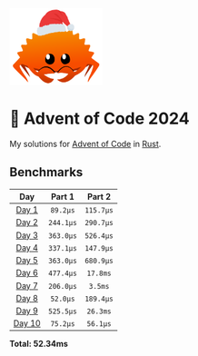 <img src="./.assets/christmas_ferris.png" width="164">

# 🎄 Advent of Code 2024

My solutions for [Advent of Code](https://adventofcode.com/) in [Rust](https://www.rust-lang.org/).

<!--- advent_readme_stars table --->

<!--- benchmarking table --->
## Benchmarks

| Day | Part 1 | Part 2 |
| :---: | :---: | :---:  |
| [Day 1](./src/bin/01.rs) | `89.2µs` | `115.7µs` |
| [Day 2](./src/bin/02.rs) | `244.1µs` | `290.7µs` |
| [Day 3](./src/bin/03.rs) | `363.0µs` | `526.4µs` |
| [Day 4](./src/bin/04.rs) | `337.1µs` | `147.9µs` |
| [Day 5](./src/bin/05.rs) | `363.0µs` | `680.9µs` |
| [Day 6](./src/bin/06.rs) | `477.4µs` | `17.8ms` |
| [Day 7](./src/bin/07.rs) | `206.0µs` | `3.5ms` |
| [Day 8](./src/bin/08.rs) | `52.0µs` | `189.4µs` |
| [Day 9](./src/bin/09.rs) | `525.5µs` | `26.3ms` |
| [Day 10](./src/bin/10.rs) | `75.2µs` | `56.1µs` |

**Total: 52.34ms**
<!--- benchmarking table --->
